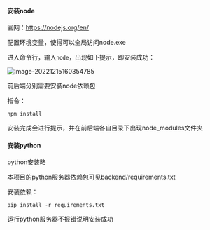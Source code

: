 #### 安装node

官网：https://nodejs.org/en/

配置环境变量，使得可以全局访问node.exe

进入命令行，输入`node`，出现如下提示，即安装成功：

![image-20221215160354785](D:\jhs\materials\MdImages\image-20221215160354785.png)

前后端分别需要安装node依赖包

指令：

```
npm install
```

安装完成会进行提示，并在前后端各自目录下出现node_modules文件夹

#### 安装python

python安装略

本项目的python服务器依赖包可见backend/requirements.txt

安装依赖：

```
pip install -r requirements.txt
```

运行python服务器不报错说明安装成功